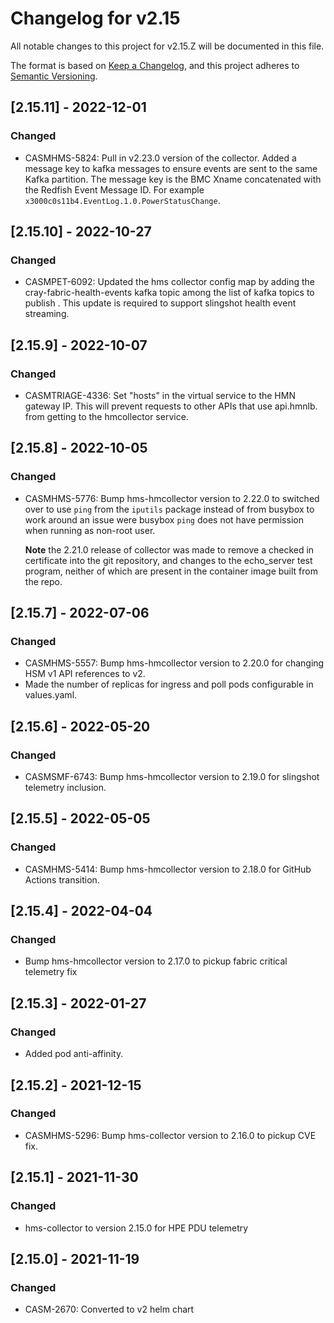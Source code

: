 # Changelog for v2.15

All notable changes to this project for v2.15.Z will be documented in this file.

The format is based on [Keep a Changelog](https://keepachangelog.com/en/1.0.0/),
and this project adheres to [Semantic Versioning](https://semver.org/spec/v2.0.0.html).

## [2.15.11] - 2022-12-01

### Changed

- CASMHMS-5824: Pull in v2.23.0 version of the collector. Added a message key to kafka messages to ensure events are sent to the same Kafka partition. The message key is the BMC Xname concatenated with the Redfish Event Message ID. For example `x3000c0s11b4.EventLog.1.0.PowerStatusChange`. 

## [2.15.10] - 2022-10-27

### Changed

- CASMPET-6092: Updated the hms collector config map by adding the cray-fabric-health-events kafka topic among the list of kafka topics to publish .  This update is required to support slingshot health event streaming.

## [2.15.9] - 2022-10-07

### Changed

- CASMTRIAGE-4336: Set "hosts" in the virtual service to the HMN gateway IP.  This will prevent requests to other APIs that use api.hmnlb.<system-domain> from getting to the hmcollector service.

## [2.15.8] - 2022-10-05

### Changed

- CASMHMS-5776: Bump hms-hmcollector version to 2.22.0 to switched over to use `ping` from the `iputils` package instead of from busybox to work around an issue
  were busybox `ping` does not have permission when running as non-root user. 
  
  **Note** the 2.21.0 release of collector was made to remove a checked in certificate
  into the git repository, and changes to the echo_server test program, neither of which are present in the container image built from the repo.

## [2.15.7] - 2022-07-06

### Changed

- CASMHMS-5557: Bump hms-hmcollector version to 2.20.0 for changing HSM v1 API references to v2.
- Made the number of replicas for ingress and poll pods configurable in values.yaml.

## [2.15.6] - 2022-05-20

### Changed

- CASMSMF-6743: Bump hms-hmcollector version to 2.19.0 for slingshot telemetry inclusion.

## [2.15.5] - 2022-05-05

### Changed

- CASMHMS-5414: Bump hms-hmcollector version to 2.18.0 for GitHub Actions transition.

## [2.15.4] - 2022-04-04

### Changed

- Bump hms-hmcollector version to 2.17.0 to pickup fabric critical telemetry fix 

## [2.15.3] - 2022-01-27

### Changed

- Added pod anti-affinity.

## [2.15.2] - 2021-12-15

### Changed

- CASMHMS-5296: Bump hms-collector version to 2.16.0 to pickup CVE fix. 

## [2.15.1] - 2021-11-30

### Changed

- hms-collector to version 2.15.0 for HPE PDU telemetry

## [2.15.0] - 2021-11-19

### Changed

- CASM-2670: Converted to v2 helm chart

